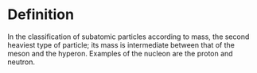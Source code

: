 # Definition

In the classification of subatomic particles according to mass, the
second heaviest type of particle; its mass is intermediate between that
of the meson and the hyperon. Examples of the nucleon are the proton and
neutron.
